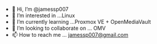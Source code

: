 - 👋 Hi, I’m @jamessp007
- 👀 I’m interested in ...Linux
- 🌱 I’m currently learning ...Proxmox VE + OpenMediaVault  
- 💞️ I’m looking to collaborate on ... OMV
- 📫 How to reach me ... jamessp007@gmail.com

<!---
jamessp007/jamessp007 is a ✨ special ✨ repository because its `README.md` (this file) appears on your GitHub profile.
You can click the Preview link to take a look at your changes.
--->
